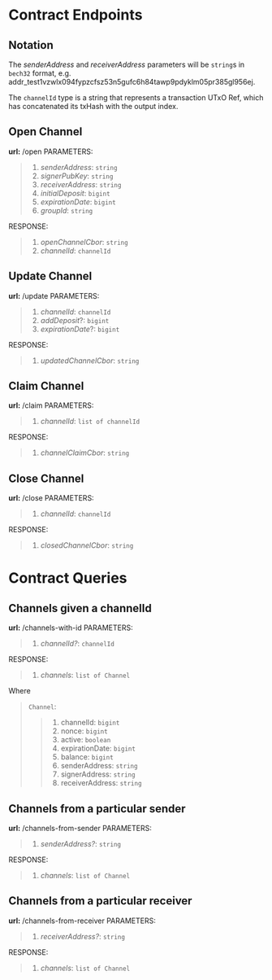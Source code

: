 # Contract Endpoints

## Notation
The *senderAddress* and *receiverAddress* parameters will be `string`s in `bech32` format, e.g. addr_test1vzwlx094fypzcfsz53n5gufc6h84tawp9pdyklm05pr385gl956ej.

The `channelId` type is a string that represents a transaction UTxO Ref, which has concatenated its txHash with the output index.

## Open Channel

**url:** /open
PARAMETERS:

> 1. *senderAddress*: `string`
> 2. *signerPubKey*: `string`
> 3. *receiverAddress*: `string`
> 4. *initialDeposit*: `bigint`
> 5. *expirationDate*: `bigint`
> 6. *groupId*: `string`

RESPONSE:
> 1. *openChannelCbor*: `string`
> 2. *channelId*: `channelId`

## Update Channel
**url:** /update
PARAMETERS:

> 1. *channelId*: `channelId`
> 2. *addDeposit*?: `bigint`
> 3. *expirationDate*?: `bigint`

RESPONSE:
> 1. *updatedChannelCbor*: `string`

## Claim Channel
**url:** /claim
PARAMETERS:

> 1. *channelId*: `list of channelId`

RESPONSE:
> 1. *channelClaimCbor*: `string`


## Close Channel
**url:** /close
PARAMETERS:

> 1. *channelId*: `channelId`

RESPONSE:
> 1. *closedChannelCbor*: `string`


# Contract Queries

## Channels given a channelId

**url:** /channels-with-id
PARAMETERS:

> 1. *channelId?*: `channelId`

RESPONSE:
> 1. *channels*: `list of Channel`

Where

> `Channel`:
>> 1. channelId: `bigint`
>> 2. nonce: `bigint`
>> 3. active: `boolean`
>> 4. expirationDate: `bigint`
>> 5. balance: `bigint`
>> 6. senderAddress: `string`
>> 7. signerAddress: `string`
>> 8. receiverAddress: `string`

## Channels from a particular sender
**url:** /channels-from-sender
PARAMETERS:

> 1. *senderAddress?*: `string`

RESPONSE:
> 1. *channels*: `list of Channel`


## Channels from a particular receiver
**url:** /channels-from-receiver
PARAMETERS:

> 1. *receiverAddress?*: `string`

RESPONSE:
> 1. *channels*: `list of Channel`
